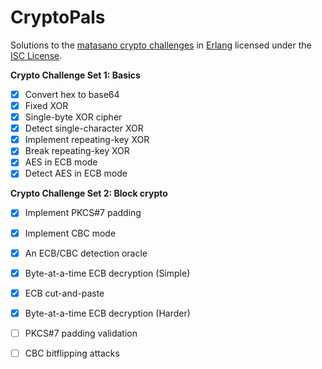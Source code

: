 # CryptoPals
Solutions to the [matasano crypto challenges](http://cryptopals.com) in [Erlang](http://erlang.org) licensed under the [ISC License](LICENSE).

**Crypto Challenge Set 1: Basics**
  - [x] Convert hex to base64
  - [x] Fixed XOR
  - [x] Single-byte XOR cipher
  - [x] Detect single-character XOR
  - [x] Implement repeating-key XOR
  - [x] Break repeating-key XOR
  - [x] AES in ECB mode
  - [x] Detect AES in ECB mode

**Crypto Challenge Set 2: Block crypto**
  - [x] Implement PKCS#7 padding
  - [x] Implement CBC mode
  - [x] An ECB/CBC detection oracle
  - [x] Byte-at-a-time ECB decryption (Simple)
  - [x] ECB cut-and-paste
  - [x] Byte-at-a-time ECB decryption (Harder)
  - [ ] PKCS#7 padding validation
  - [ ] CBC bitflipping attacks
  